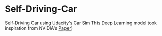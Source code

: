 # Self-Driving-Car
Self-Driving Car using Udacity's Car Sim
This Deep Learning model took inspiration from NVIDIA's [Paper](https://arxiv.org/pdf/1604.07316)) 

